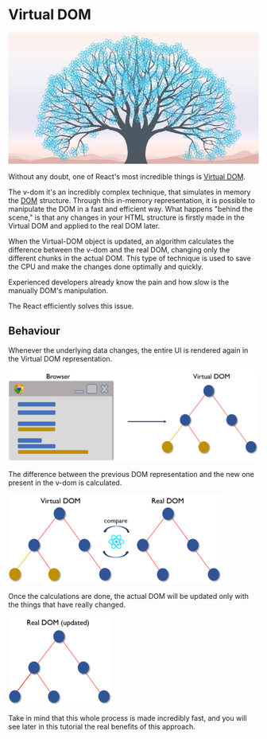 # Virtual DOM

![](/images/image_001.jpg)

Without any doubt, one of React's most incredible things is [Virtual DOM](https://reactjs.org/docs/faq-internals.html#what-is-the-virtual-dom).

The v-dom it's an incredibly complex technique, that simulates in memory the [DOM](https://www.w3schools.com/whatis/whatis_htmldom.asp) structure. Through this in-memory representation, it is possible to manipulate the DOM in a fast and efficient way. What happens "behind the scene," is that any changes in your HTML structure is firstly made in the Virtual DOM and applied to the real DOM later.

When the Virtual-DOM object is updated, an algorithm calculates the difference between the v-dom and the real DOM, changing only the different chunks in the actual DOM. This type of technique is used to save the CPU and make the changes done optimally and quickly.

Experienced developers already know the pain and how slow is the manually DOM's manipulation.

The React efficiently solves this issue.

## Behaviour

Whenever the underlying data changes, the entire UI is rendered again in the Virtual DOM representation.

![](/images/image_002.png)

The difference between the previous DOM representation and the new one present in the v-dom is calculated.

![](/images/image_003.png)

Once the calculations are done, the actual DOM will be updated only with the things that have really changed.

![](/images/image_004.png)

Take in mind that this whole process is made incredibly fast, and you will see later in this tutorial the real benefits of this approach.
